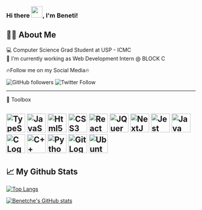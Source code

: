 ### Hi there <img src="https://raw.githubusercontent.com/MartinHeinz/MartinHeinz/master/wave.gif" width="30px">, I'm Beneti!

## :man_beard: About Me
💻 Computer Science Grad Student at USP - ICMC\
🔭 I'm currently working as Web Development Intern @ BLOCK C




:fire:Follow me on my Social Media:fire:

![GitHub followers](https://img.shields.io/github/followers/benetche?style=social)
![Twitter Follow](https://img.shields.io/twitter/follow/benetteta?style=social)


---
🧰 Toolbox

<img src="https://cdn.worldvectorlogo.com/logos/typescript.svg" alt="TypeScript Logo" width="50" height="50"/> <img src="https://cdn.worldvectorlogo.com/logos/logo-javascript.svg" alt="JavaScript Logo" width="50" height="50"/> <img src="https://cdn.worldvectorlogo.com/logos/html-1.svg" alt="Html5 Logo" width="50" height="50"/> <img src="https://cdn.worldvectorlogo.com/logos/css-3.svg" alt="CSS3 Logo" width="50" height="50"/> <img src="https://cdn.worldvectorlogo.com/logos/react-2.svg" alt="React Logo" width="50" height="50"/> <img src="https://cdn.worldvectorlogo.com/logos/jquery-2.svg" alt="JQuery Logo" width="50" height="50"/> <img src="https://cdn.worldvectorlogo.com/logos/next-js.svg" alt="NextJS Logo" width="50" height="50"/> <img src="https://cdn.worldvectorlogo.com/logos/jest-2.svg" alt="Jest Logo" width="50" height="50"/> <img src="https://cdn.worldvectorlogo.com/logos/java-4.svg" alt="Java Logo" width="50" height="50"/> <img src="https://cdn.worldvectorlogo.com/logos/c-1.svg" alt="C Logo" width="50" height="50"/> <img src="https://cdn.worldvectorlogo.com/logos/c.svg" alt="C++ Logo" width="50" height="50"/> <img src="https://cdn.worldvectorlogo.com/logos/python-5.svg" alt="Python Logo" width="50" height="50"/> <img src="https://cdn.worldvectorlogo.com/logos/git-icon.svg" alt="Git Logo" width="50" height="50"/> <img src="https://cdn.worldvectorlogo.com/logos/ubuntu-orange.svg" alt="Ubuntu Logo" width="50" height="50"/> 
---
## &#x1f4c8; My Github Stats
[![Top Langs](https://github-readme-stats.vercel.app/api/top-langs/?username=benetche)](https://github.com/anuraghazra/github-readme-stats)

[![Benetche's GitHub stats](https://github-readme-stats.vercel.app/api?username=benetche)](https://github.com/anuraghazra/github-readme-stats)


<!--
**benetche/benetche** is a ✨ _special_ ✨ repository because its `README.md` (this file) appears on your GitHub profile.

Here are some ideas to get you started:

- 🔭 I’m currently working on ...
- 🌱 I’m currently learning ...
- 👯 I’m looking to collaborate on ...
- 🤔 I’m looking for help with ...
- 💬 Ask me about ...
- 📫 How to reach me: ...
- 😄 Pronouns: ...
- ⚡ Fun fact: ...
-->
